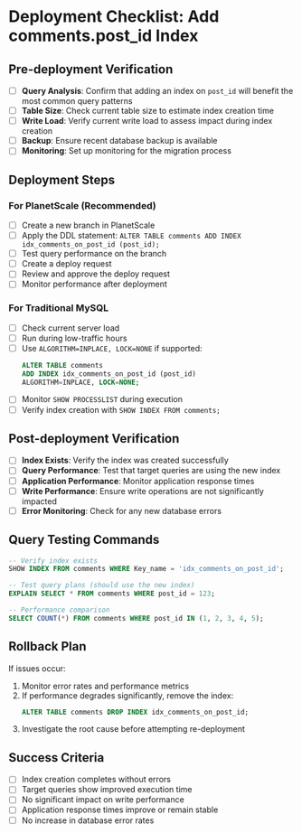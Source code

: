 # Deployment Checklist: Add comments.post_id Index

## Pre-deployment Verification

- [ ] **Query Analysis**: Confirm that adding an index on `post_id` will benefit the most common query patterns
- [ ] **Table Size**: Check current table size to estimate index creation time
- [ ] **Write Load**: Verify current write load to assess impact during index creation
- [ ] **Backup**: Ensure recent database backup is available
- [ ] **Monitoring**: Set up monitoring for the migration process

## Deployment Steps

### For PlanetScale (Recommended)
- [ ] Create a new branch in PlanetScale
- [ ] Apply the DDL statement: `ALTER TABLE comments ADD INDEX idx_comments_on_post_id (post_id);`
- [ ] Test query performance on the branch
- [ ] Create a deploy request
- [ ] Review and approve the deploy request
- [ ] Monitor performance after deployment

### For Traditional MySQL
- [ ] Check current server load
- [ ] Run during low-traffic hours
- [ ] Use `ALGORITHM=INPLACE, LOCK=NONE` if supported:
  ```sql
  ALTER TABLE comments 
  ADD INDEX idx_comments_on_post_id (post_id) 
  ALGORITHM=INPLACE, LOCK=NONE;
  ```
- [ ] Monitor `SHOW PROCESSLIST` during execution
- [ ] Verify index creation with `SHOW INDEX FROM comments;`

## Post-deployment Verification

- [ ] **Index Exists**: Verify the index was created successfully
- [ ] **Query Performance**: Test that target queries are using the new index
- [ ] **Application Performance**: Monitor application response times
- [ ] **Write Performance**: Ensure write operations are not significantly impacted
- [ ] **Error Monitoring**: Check for any new database errors

## Query Testing Commands

```sql
-- Verify index exists
SHOW INDEX FROM comments WHERE Key_name = 'idx_comments_on_post_id';

-- Test query plans (should use the new index)
EXPLAIN SELECT * FROM comments WHERE post_id = 123;

-- Performance comparison
SELECT COUNT(*) FROM comments WHERE post_id IN (1, 2, 3, 4, 5);
```

## Rollback Plan

If issues occur:
1. Monitor error rates and performance metrics
2. If performance degrades significantly, remove the index:
   ```sql
   ALTER TABLE comments DROP INDEX idx_comments_on_post_id;
   ```
3. Investigate the root cause before attempting re-deployment

## Success Criteria

- [ ] Index creation completes without errors
- [ ] Target queries show improved execution time
- [ ] No significant impact on write performance
- [ ] Application response times improve or remain stable
- [ ] No increase in database error rates